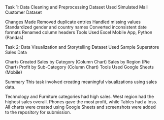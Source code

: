 Task 1: Data Cleaning and Preprocessing
Dataset Used
Simulated Mall Customer Dataset

Changes Made
Removed duplicate entries
Handled missing values
Standardized gender and country names
Converted inconsistent date formats
Renamed column headers
Tools Used
Excel Mobile App, Python (Pandas)

Task 2: Data Visualization and Storytelling
Dataset Used
Sample Superstore Sales Data

Charts Created
Sales by Category (Column Chart)
Sales by Region (Pie Chart)
Profit by Sub-Category (Column Chart)
Tools Used
Google Sheets (Mobile)

Summary
This task involved creating meaningful visualizations using sales data.

Technology and Furniture categories had high sales.
West region had the highest sales overall.
Phones gave the most profit, while Tables had a loss.
All charts were created using Google Sheets and screenshots were added to the repository for submission.


